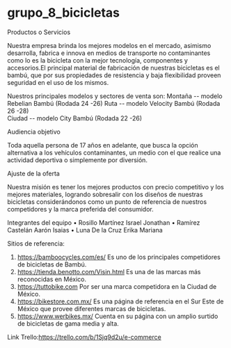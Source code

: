 # grupo_8_bicicletas

Productos o Servicios

Nuestra empresa brinda los mejores modelos en el mercado, asimismo desarrolla, fabrica e innova en medios de transporte no contaminantes como lo es la bicicleta con la mejor tecnología, componentes y accesorios.El principal material de fabricación de nuestras bicicletas es el bambú, que por sus propiedades de resistencia y baja flexibilidad proveen seguridad en el uso de los mismos.

Nuestros principales modelos y sectores de venta son:
Montaña	-- modelo Rebelian Bambú (Rodada 24 -26)
Ruta     		-- modelo Velocity Bambú	 (Rodada 26 -28)	
Ciudad		-- modelo City Bambú (Rodada 22 -26)		 


Audiencia objetivo

Toda aquella persona de 17 años en adelante, que busca la opción alternativa a los vehículos contaminantes, un medio con el que realice una actividad deportiva o simplemente por diversión.


Ajuste de la oferta

Nuestra misión es tener los mejores productos con precio competitivo y los mejores materiales, logrando sobresalir con los diseños de nuestras 
bicicletas considerándonos como un punto de referencia de nuestros competidores y la marca preferida del consumidor.


Integrantes del equipo
•	Rosillo Martínez Israel Jonathan
• Ramírez Castelán Aarón Isaias	
•	Luna De la Cruz Erika Mariana

Sitios de referencia:
1.	https://bamboocycles.com/es/
	Es uno de los principales competidores de bicicletas de Bambú.
2.	https://tienda.benotto.com/Visin.html
	Es una de las marcas más reconocidas en México.
3.	https://tuttobike.com
	Por ser una marca competidora en la Ciudad de México.
4.	https://bikestore.com.mx/
	Es una página de referencia en el Sur Este de México que provee diferentes marcas de bicicletas.
5.	https://www.werbikes.mx/
	Cuenta en su página con un amplio surtido de bicicletas de gama media y alta.

Link Trello:https://trello.com/b/1Sjq9d2u/e-commerce
